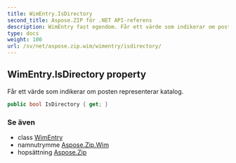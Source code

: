 ```yaml
---
title: WimEntry.IsDirectory
second_title: Aspose.ZIP för .NET API-referens
description: WimEntry fast egendom. Får ett värde som indikerar om posten representerar katalog.
type: docs
weight: 100
url: /sv/net/aspose.zip.wim/wimentry/isdirectory/
---
```

## WimEntry.IsDirectory property

Får ett värde som indikerar om posten representerar katalog.

```csharp
public bool IsDirectory { get; }
```

### Se även

* class [WimEntry](../)
* namnutrymme [Aspose.Zip.Wim](../../wimentry/)
* hopsättning [Aspose.Zip](../../../)


